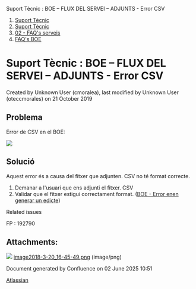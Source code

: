 Suport Tècnic : BOE – FLUX DEL SERVEI – ADJUNTS - Error CSV  

1.  [Suport Tècnic](index.md)
2.  [Suport Tècnic](13893782.md)
3.  [02 - FAQ's serveis](26313393.md)
4.  [FAQ's BOE](28705545.md)

Suport Tècnic : BOE – FLUX DEL SERVEI – ADJUNTS - Error CSV
===========================================================

Created by Unknown User (cmoralea), last modified by Unknown User (oteccmorales) on 21 October 2019

Problema
--------

Error de CSV en el BOE:

![](attachments/26313640/26317329.png)

Solució
-------

Aquest error és a causa del fitxer que adjunten. CSV no té format correcte.

1.  Demanar a l'usuari que ens adjunti el fitxer. CSV
2.  Validar que el fitxer estigui correctament format. ([BOE - Error enen generar un edicte](26313221.md))

Related issues

FP : 192790 

Attachments:
------------

![](images/icons/bullet_blue.gif) [image2018-3-20\_16-45-49.png](attachments/26313640/26317329.png) (image/png)  

Document generated by Confluence on 02 June 2025 10:51

[Atlassian](http://www.atlassian.com/)